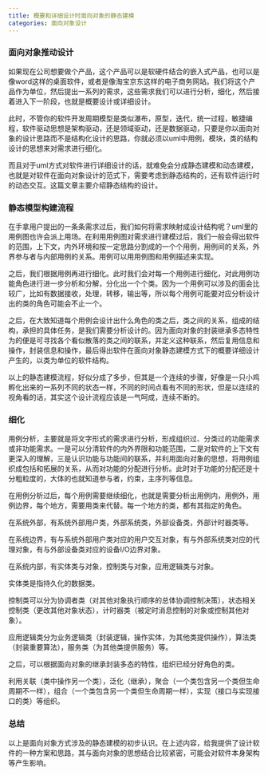 ```yaml
---
title: 概要和详细设计时面向对象的静态建模
categories: 面向对象设计
---
```


### 面向对象推动设计

如果现在公司想要做个产品，这个产品可以是软硬件结合的嵌入式产品，也可以是像word这样的桌面软件，或者是像淘宝京东这样的电子商务网站。我们将这个产品作为单位，然后提出一系列的需求，这些需求我们可以进行分析，细化，然后接着进入下一阶段，也就是概要设计或详细设计。

此时，不管你的软件开发周期模型是类似瀑布，原型，迭代，统一过程，敏捷编程，软件驱动思想是架构驱动，还是领域驱动，还是数据驱动，只要是你以面向对象的设计思路而不是结构化设计的思路，你就必须以uml中用例，模块，类的结构设计的思想来对需求进行细化。

而且对于uml方式对软件进行详细设计的话，就难免会分成静态建模和动态建模，也就是对软件在面向对象设计的范式下，需要考虑到静态结构的，还有软件运行时的动态交互。这篇文章主要介绍静态结构的设计。

### 静态模型构建流程

在手拿用户提出的一条条需求过后，我们如何将需求映射成设计结构呢？uml里的用例图也许会派上用场。在利用用例图对需求进行建模过后，我们一般会得出软件的范围，上下文，内外环境和按一定思路分割成的一个个用例，用例间的关系，外界参与者与内部用例的关系。用例可以用用例图和用例描述来实现。

之后，我们根据用例再进行细化。此时我们会对每一个用例进行细化，对此用例功能角色进行进一步分析和分解，分化出一个个类。因为一个用例可以涉及的面会比较广，比如有数据接收，处理，转移，输出等，所以每个用例可能要对应分析设计出的类的角色可能会不止一个。

之后，在大致知道每个用例会设计出什么角色的类之后，类之间的关系，组成的结构，承担的具体任务，是我们需要分析设计的。因为面向对象的封装继承多态特性为的便是可寻找各个看似散落的类之间的联系，并定义这种联系，然后复用信息和操作，封装信息和操作，最后得出软件在面向对象静态建模方式下的概要详细设计产生的，以类为单位的软件结构。

以上的静态建模流程，好似分成了多步，但其是一个连续的步骤，好像是一只小鸡孵化出来的一系列不同的状态一样，不同的时间点看有不同的形状，但是以连续的视角看的话，其实这个设计流程应该是一气呵成，连续不断的。

### 细化

用例分析，主要就是将文字形式的需求进行分析，形成组织过、分类过的功能需求或非功能需求。一是可以分清软件的内外界限和功能范围，二是对软件的上下文有更深入的理解，三是认识功能与功能间的联系，并利用面向对象的思想，将用例组织成包括和拓展的关系，从而对功能的分配进行分析。此时对于功能的分配还是十分粗粒度的，大体的也就知道参与者，约束，主序列等信息。

在用例分析过后，每个用例需要继续细化，也就是需要分析出用例内，用例外，用例边界，每个地方，需要用类来代替。每一个地方的类，都有其指定的角色。

在系统外部，有系统外部用户类，外部系统类，外部设备类，外部计时器类等。

在系统边界，有与系统外部用户类对应的用户交互对象，有与外部系统类对应的代理对象，有与外部设备类对应的设备I/O边界对象。

在系统内部，有实体类与对象，控制类与对象，应用逻辑类与对象。

实体类是指持久化的数据类。

控制类可以分为协调者类（对其他对象执行顺序的总体协调控制决策），状态相关控制类（更改其他对象状态），计时器类（被定时消息控制的对象或控制其他对象）。

应用逻辑类分为业务逻辑类（封装逻辑，操作实体，为其他类提供操作），算法类（封装重要算法），服务类（为其他类提供服务）等。

之后，可以根据面向对象的继承封装多态的特性，组织已经分好角色的类。

利用关联（类中操作另一个类），泛化（继承），聚合（一个类包含另一个类但生命周期不一样），组合（一个类包含另一个类但生命周期一样），实现（接口与实现接口的类）等组织。

### 总结

以上是面向对象方式涉及的静态建模的初步认识。在上述内容，给我提供了设计软件的一种方案和思路，其与面向对象的思想结合比较紧密，可能会对软件本身架构等产生影响。